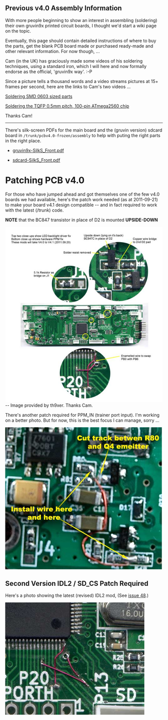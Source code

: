## Previous v4.0 Assembly Information ##

With more people beginning to show an interest in assembling (soldering) their own gruvin9x printed circuit boards, I thought we'd start a wiki page on the topic.

Eventually, this page should contain detailed instructions of where to buy the parts, get the blank PCB board made or purchased ready-made and other relevant information. For now though, ...

Cam (in the UK) has graciously made some videos of his soldering techniques, using a standard iron, which I will here and now formally endorse as the official, 'gruvin9x way'. :-P

Since a picture tells a thousand words and a video streams pictures at 15+ frames per second, here are the links to Cam's two videos ...

[Soldering SMD 0603 sized parts](http://www.youtube.com/watch?v=nMZq0CZ67WY)

[Soldering the TQFP 0.5mm pitch, 100-pin ATmega2560 chip](http://www.youtube.com/watch?v=r69WvRybgCU)

Thanks Cam!


---


There's silk-screen PDFs for the main board and the (gruvin version) sdcard board in `/trunk/pcbv4.0-frozen/assembly` to help with puting the right parts in the right place.

  * [gruvin9x-SilkS\_Front.pdf](http://gruvin9x.googlecode.com/svn/archive/pcb-v4.0-frozen/assembly/gruvin9x-SilkS_Front.pdf)

  * [sdcard-SilkS\_Front.pdf](http://gruvin9x.googlecode.com/svn/archive/pcb-v4.0-frozen/assembly/sdcard-SilkS_Front.pdf)

# Patching PCB v4.0 #

For those who have jumped ahead and got themselves one of the few v4.0 boards we had available, here's the patch work needed (as at 2011-09-21) to make your board v4.1 design compatible -- and in fact required to work with the latest (/trunk) code.

**NOTE** that the BC847 transistor in place of D2 is mounted **UPSIDE-DOWN**

![PcbAssembly.attach/v4.0_fixes_detail.jpg](PcbAssembly.attach/v4.0_fixes_detail.jpg)<br />
-- Image provided by th9xer. Thanks Cam.

There's another patch required for PPM\_IN (trainer port input). I'm working on a better photo. But for now, this is the best focus I can manage, sorry ...

![PcbAssembly.attach/ppm_patch.jpg](PcbAssembly.attach/ppm_patch.jpg)<br />

## Second Version IDL2 / SD\_CS Patch Required ##

Here's a photo showing the latest (revised) IDL2 mod, (See [issue 48](https://code.google.com/p/gruvin9x/issues/detail?id=48).)

![PcbAssembly.attach/v4.0_IDL2_mod.jpg](PcbAssembly.attach/v4.0_IDL2_mod.jpg)
